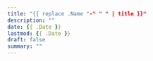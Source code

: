 ```yaml
---
title: "{{ replace .Name "-" " " | title }}"
description: ""
date: {{ .Date }}
lastmod: {{ .Date }}
draft: false
summary: ""
---
```

